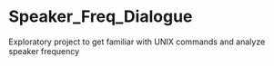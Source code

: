 # Speaker_Freq_Dialogue
Exploratory project to get familiar with UNIX commands and analyze speaker frequency
